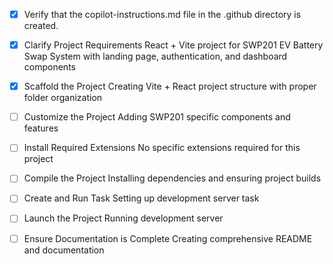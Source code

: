 - [x] Verify that the copilot-instructions.md file in the .github directory is created.

- [x] Clarify Project Requirements
	React + Vite project for SWP201 EV Battery Swap System with landing page, authentication, and dashboard components

- [x] Scaffold the Project
	Creating Vite + React project structure with proper folder organization

- [ ] Customize the Project
	Adding SWP201 specific components and features

- [ ] Install Required Extensions
	No specific extensions required for this project

- [ ] Compile the Project
	Installing dependencies and ensuring project builds

- [ ] Create and Run Task
	Setting up development server task

- [ ] Launch the Project
	Running development server

- [ ] Ensure Documentation is Complete
	Creating comprehensive README and documentation